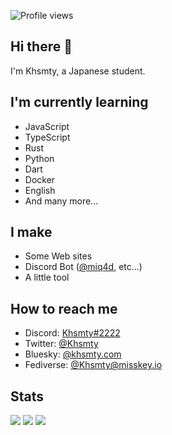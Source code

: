 ![Profile views](https://komarev.com/ghpvc/?username=khsmty)

## Hi there 👋

I'm Khsmty, a Japanese student.

## I'm currently learning

- JavaScript
- TypeScript
- Rust
- Python
- Dart
- Docker
- English
- And many more...

## I make

- Some Web sites
- Discord Bot ([@miq4d](https://github.com/miq4d), etc...)
- A little tool

## How to reach me

- Discord: [Khsmty#2222](https://discord.com/users/723052392911863858)
- Twitter: [@Khsmty](https://twitter.com/Khsmty)
- Bluesky: [@khsmty.com](https://bsky.app/profile/khsmty.com)
- Fediverse: [@Khsmty@misskey.io](https://misskey.io/@Khsmty)

## Stats

[![](https://github-readme-stats.vercel.app/api/?username=Khsmty&show_icons=true&count_private=true&theme=dark)](https://github.com/anuraghazra/github-readme-stats)
[![](https://github-readme-streak-stats.herokuapp.com/?user=Khsmty&theme=dark)](https://git.io/streak-stats)
[![](https://github-readme-stats.vercel.app/api/top-langs/?username=Khsmty&layout=compact&theme=dark)](https://github.com/anuraghazra/github-readme-stats)
